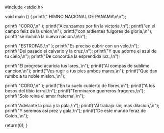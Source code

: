 #include <stdio.h>

void main ()
{
printf("                 HIMNO NACIONAL DE PANAMA\n\n");

printf(                 "CORO,\n"               );
printf("Alcanzamos por fin la victoria,\n");
printf("en el campo feliz de la union,\n");
printf("con ardientes fulgores de gloria,\n");
printf("se ilumina la nueva nacion.\n\n");

printf(                 "ESTROFAS,\n"               );
printf("Es preciso cubrir con un velo,\n");
printf("Del pasado el calvario y la cruz,\n");
printf("Y que adorne el azul de tu cielo,\n");
printf("De concordia la esprendida luz.,\n");

printf("El progreso acaricia tus lares.,\n");
printf("Al compas de sublime cancion,\n");
printf("Ves rugir a tus pies ambos mares,\n");
printf("Que dan rumbo a tu noble mision.,\n");

printf(                 "CORO,\n"               );
printf("En tu suelo cubierto de flores,\n");
printf("A los besos del tibio terral,\n");
printf("Terminaron guerreros fragores,\n");
printf("Solo reina el amor fraternal,\n");

printf("Adelante la pica y la pala,\n");
printf("Al trabajo sinj mas dilacion,\n");
printf("Y seremos asi prez y gala,\n");
printf("De este mundo feraz de Colon.,\n");

return(0);
}
